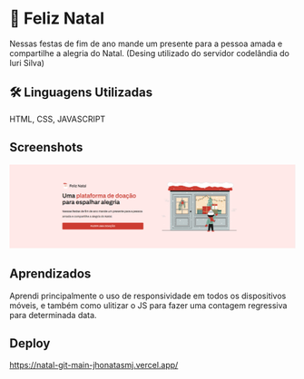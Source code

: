 
# 🎅 Feliz Natal

Nessas festas de fim de ano mande um presente
para a pessoa amada e compartilhe a alegria do Natal. (Desing utilizado do servidor codelândia do Iuri Silva)


## 🛠 Linguagens Utilizadas
HTML, CSS, JAVASCRIPT


## Screenshots

![App Screenshot](./imgs/print.PNG)


## Aprendizados

Aprendi principalmente o uso de responsividade em todos os dispositivos móveis, e também como ulitizar o JS para fazer uma contagem regressiva para determinada data.

## Deploy

https://natal-git-main-jhonatasmj.vercel.app/
